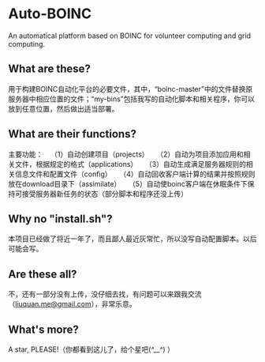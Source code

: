 # Auto-BOINC
An automatical platform based on BOINC for volunteer computing and grid computing.


## What are these?
用于构建BOINC自动化平台的必要文件，其中，“boinc-master”中的文件替换原服务器中相应位置的文件；“my-bins”包括我写的自动化脚本和相关程序，你可以放到任意位置，然后做出适当部署。

## What are their functions?
主要功能：
    （1）自动创建项目（projects）
    （2）自动为项目添加应用和相关文件，根据规定的格式（applications）
    （3）自动生成满足服务器规则的相关信息文件和配置文件（config）
    （4）自动回收客户端计算的结果并按照规则放在download目录下（assimilate）
    （5）自动使boinc客户端在休眠条件下保持可接受服务器新任务的状态（部分脚本和程序还没上传）

## Why no "install.sh"?
本项目已经做了将近一年了，而且鄙人最近灰常忙，所以没写自动配置脚本。以后可能会写。

## Are these all?
不，还有一部分没有上传，没仔细去找，有问题可以来跟我交流（liuquan.me@gmail.com），非常乐意。
    
## What's more?
A star, PLEASE!（你都看到这儿了，给个星吧(*^__^*) ）
  

